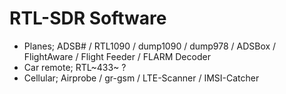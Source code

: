 RTL-SDR Software
================

-   Planes; ADSB\# / RTL1090 / dump1090 / dump978 / ADSBox / FlightAware
    / Flight Feeder / FLARM Decoder
-   Car remote; RTL~433~ ?
-   Cellular; Airprobe / gr-gsm / LTE-Scanner / IMSI-Catcher
